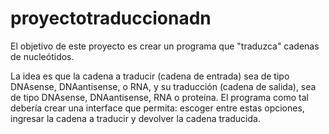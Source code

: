 # proyectotraduccionadn
El objetivo de este proyecto es crear un programa que "traduzca" cadenas de nucleótidos.

La idea es que la cadena a traducir (cadena de entrada) sea de tipo DNAsense, DNAantisense, o RNA, y su traducción (cadena de salida), sea de tipo DNAsense, DNAantisense, RNA o proteína. El programa como tal debería crear una interface que permita: escoger entre estas opciones, ingresar la cadena a traducir y devolver la cadena traducida. 
